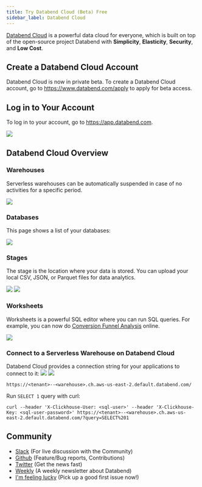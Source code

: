 ```yaml
---
title: Try Databend Cloud (Beta) Free
sidebar_label: Databend Cloud
---
```


[Databend Cloud](https://app.databend.com) is a powerful data cloud for everyone, which is built on top of the open-source project Databend with **Simplicity**, **Elasticity**, **Security**, and **Low Cost**.


## Create a Databend Cloud Account

Databend Cloud is now in private beta. To create a Databend Cloud account, go to https://www.databend.com/apply to apply for beta access.

## Log in to Your Account

To log in to your account, go to https://app.databend.com.

<img src="/img/cloud/databend_cloud_login.png"/>


## Databend Cloud Overview

### Warehouses

Serverless warehouses can be automatically suspended in case of no activities for a specific period.

<img src="/img/cloud/databend-warehouse.gif"/>


### Databases

This page shows a list of your databases:

<img src="/img/cloud/databend_cloud_database.png"/>

### Stages

The stage is the location where your data is stored. You can upload your local CSV, JSON, or Parquet files for data analytics.

<img src="/img/cloud/databend_cloud_stage.png"/>

<img src="/img/cloud/databend_cloud_stage_file.png"/>

### Worksheets

Worksheets is a powerful SQL editor where you can run SQL queries. For example, you can now do [Conversion Funnel Analysis](../90-learn/04-analyze-funnel-with-databend.md) online.

<img src="/img/cloud/databend_cloud_worksheet_demo.png"/>

### Connect to a Serverless Warehouse on Databend Cloud

Databend Cloud provides a connection string for your applications to connect to it:
<img src="/img/cloud/databend_cloud_warehouse_detail.png"/>
<img src="/img/cloud/databend_cloud_warehouse_connect.png"/>

```shell
https://<tenant>--<warehouse>.ch.aws-us-east-2.default.databend.com/
```

Run `SELECT 1` query with curl:
```shell
curl --header 'X-Clickhouse-User: <sql-user>' --header 'X-Clickhouse-Key: <sql-user-password>' https://<tenant>--<warehouse>.ch.aws-us-east-2.default.databend.com/?query=SELECT%201
```

## Community

- [Slack](https://link.databend.rs/join-slack) (For live discussion with the Community)
- [Github](https://github.com/datafuselabs/databend) (Feature/Bug reports, Contributions)
- [Twitter](https://twitter.com/Datafuse_Labs) (Get the news fast)
- [Weekly](https://weekly.databend.rs/) (A weekly newsletter about Databend)
- [I'm feeling lucky](https://link.databend.rs/i-m-feeling-lucky) (Pick up a good first issue now!)